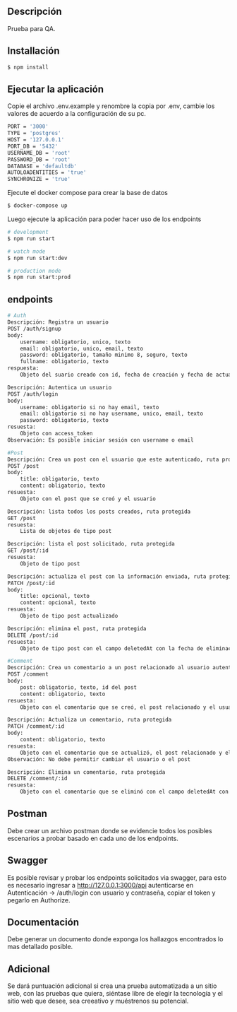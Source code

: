 

## Descripción

Prueba para QA.

## Installación

```bash
$ npm install
```

## Ejecutar la aplicación

Copie el archivo .env.example y renombre la copia por .env, cambie los valores de acuerdo a la configuración de su pc.

```bash
PORT = '3000'
TYPE = 'postgres'
HOST = '127.0.0.1'
PORT_DB = '5432'
USERNAME_DB = 'root'
PASSWORD_DB = 'root'
DATABASE = 'defaultdb'
AUTOLOADENTITIES = 'true'
SYNCHRONIZE = 'true'
```

Ejecute el docker compose para crear la base de datos

```bash
$ docker-compose up
```

Luego ejecute la aplicación para poder hacer uso de los endpoints

```bash
# development
$ npm run start

# watch mode
$ npm run start:dev

# production mode
$ npm run start:prod
```

## endpoints

```bash
# Auth
Descripción: Registra un usuario
POST /auth/signup
body:
    username: obligatorio, unico, texto
    email: obligatorio, unico, email, texto
    password: obligatorio, tamaño minimo 8, seguro, texto
    fullname: obligatorio, texto
respuesta:
    Objeto del suario creado con id, fecha de creación y fecha de actualización

Descripción: Autentica un usuario
POST /auth/login
body:
    username: obligatorio si no hay email, texto
    email: obligatorio si no hay username, unico, email, texto
    password: obligatorio, texto
resuesta:
    Objeto con access_token
Observación: Es posible iniciar sesión con username o email

#Post
Descripción: Crea un post con el usuario que este autenticado, ruta protegida
POST /post
body:
    title: obligatorio, texto
    content: obligatorio, texto
resuesta:
    Objeto con el post que se creó y el usuario

Descripción: lista todos los posts creados, ruta protegida
GET /post
resuesta:
    Lista de objetos de tipo post

Descripción: lista el post solicitado, ruta protegida
GET /post/:id
resuesta:
    Objeto de tipo post

Descripción: actualiza el post con la información enviada, ruta protegida
PATCH /post/:id
body:
    title: opcional, texto
    content: opcional, texto
resuesta:
    Objeto de tipo post actualizado

Descripción: elimina el post, ruta protegida
DELETE /post/:id
resuesta:
    Objeto de tipo post con el campo deletedAt con la fecha de eliminación (soft delete)

#Comment
Descripción: Crea un comentario a un post relacionado al usuario autenticado, ruta protegida
POST /comment
body:
    post: obligatorio, texto, id del post
    content: obligatorio, texto
resuesta:
    Objeto con el comentario que se creó, el post relacionado y el usuario

Descripción: Actualiza un comentario, ruta protegida
PATCH /comment/:id
body:
    content: obligatorio, texto
resuesta:
    Objeto con el comentario que se actualizó, el post relacionado y el usuario
Observación: No debe permitir cambiar el usuario o el post

Descripción: Elimina un comentario, ruta protegida
DELETE /comment/:id
resuesta:
    Objeto con el comentario que se eliminó con el campo deletedAt con la fecha de eliminación (soft delete)
```
## Postman

Debe crear un archivo postman donde se evidencie todos los posibles escenarios a probar basado en cada uno de los endpoints.

## Swagger

Es posible revisar y probar los endpoints solicitados via swagger, para esto es necesario ingresar a http://127.0.0.1:3000/api autenticarse en Autenticación -> /auth/login con usuario y contraseña, copiar el token y pegarlo en Authorize.

## Documentación

Debe generar un documento donde exponga los hallazgos encontrados lo mas detallado posible.

## Adicional

Se dará puntuación adicional si crea una prueba automatizada a un sitio web, con las pruebas que quiera, siéntase libre de elegir la tecnología y el sitio web que desee, sea creeativo y muéstrenos su potencial.